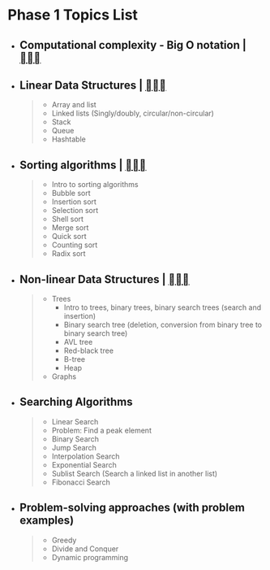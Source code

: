 # Phase 1 Topics List

- ## Computational complexity - Big O notation | [](chapters/computational_complexity/README.md)
- ## Linear Data Structures | [](chapters/linear_data_structures/README.md)
    >- Array and list
    >- Linked lists (Singly/doubly, circular/non-circular)
    >- Stack
    >- Queue    
    >- Hashtable
- ## Sorting algorithms | [](chapters/sorting_algorithms/README.md)
    >- Intro to sorting algorithms
    >- Bubble sort
    >- Insertion sort
    >- Selection sort
    >- Shell sort
    >- Merge sort
    >- Quick sort
    >- Counting sort
    >- Radix sort
- ## Non-linear Data Structures | [](chapters/non_linear_data_structures/README.md)
    >- Trees
    >    - Intro to trees, binary trees, binary search trees (search and insertion)
    >    - Binary search tree (deletion, conversion from binary tree to binary search tree)
    >    - AVL tree
    >    - Red-black tree
    >    - B-tree
    >    - Heap
    >- Graphs
- ## Searching Algorithms <!--  | [](chapters/searching_algorithms/README.md) -->
    >- Linear Search
    >- Problem: Find a peak element
    >- Binary Search
    >- Jump Search
    >- Interpolation Search
    >- Exponential Search
    >- Sublist Search (Search a linked list in another list)
    >- Fibonacci Search
- ## Problem-solving approaches (with problem examples) <!--  | [](chapters/problem_solving_approaches/README.md) -->
    >- Greedy
    >- Divide and Conquer
    >- Dynamic programming